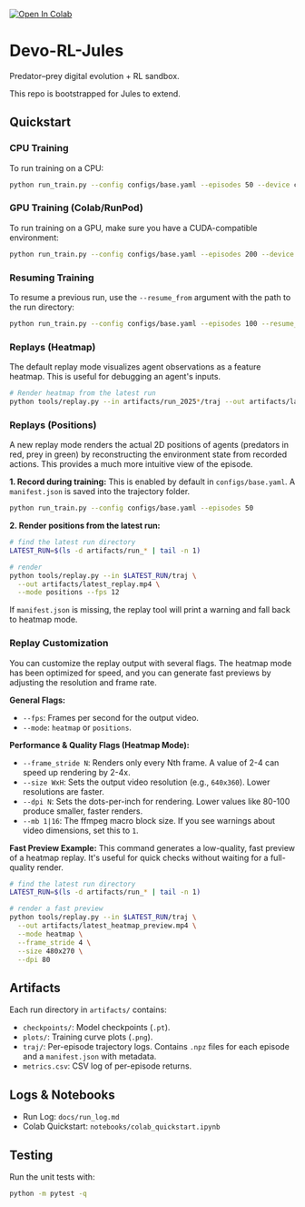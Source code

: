 [![Open In Colab](https://colab.research.google.com/assets/colab-badge.svg)](https://colab.research.google.com/github/Dasein93/devo-rl-jules/blob/main/notebooks/colab_quickstart.ipynb)

# Devo-RL-Jules

Predator–prey digital evolution + RL sandbox.

This repo is bootstrapped for Jules to extend.


## Quickstart

### CPU Training
To run training on a CPU:
```bash
python run_train.py --config configs/base.yaml --episodes 50 --device cpu
```

### GPU Training (Colab/RunPod)
To run training on a GPU, make sure you have a CUDA-compatible environment:
```bash
python run_train.py --config configs/base.yaml --episodes 200 --device cuda
```

### Resuming Training
To resume a previous run, use the `--resume_from` argument with the path to the run directory:
```bash
python run_train.py --config configs/base.yaml --episodes 100 --resume_from artifacts/run_YYYYMMDD_HHMM
```

### Replays (Heatmap)
The default replay mode visualizes agent observations as a feature heatmap. This is useful for debugging an agent's inputs.
```bash
# Render heatmap from the latest run
python tools/replay.py --in artifacts/run_2025*/traj --out artifacts/latest_heatmap.mp4 --mode heatmap
```

### Replays (Positions)
A new replay mode renders the actual 2D positions of agents (predators in red, prey in green) by reconstructing the environment state from recorded actions. This provides a much more intuitive view of the episode.

**1. Record during training:**
This is enabled by default in `configs/base.yaml`. A `manifest.json` is saved into the trajectory folder.
```bash
python run_train.py --config configs/base.yaml --episodes 50
```

**2. Render positions from the latest run:**
```bash
# find the latest run directory
LATEST_RUN=$(ls -d artifacts/run_* | tail -n 1)

# render
python tools/replay.py --in $LATEST_RUN/traj \
  --out artifacts/latest_replay.mp4 \
  --mode positions --fps 12
```

If `manifest.json` is missing, the replay tool will print a warning and fall back to heatmap mode.

### Replay Customization

You can customize the replay output with several flags. The heatmap mode has been optimized for speed, and you can generate fast previews by adjusting the resolution and frame rate.

**General Flags:**
- `--fps`: Frames per second for the output video.
- `--mode`: `heatmap` or `positions`.

**Performance & Quality Flags (Heatmap Mode):**
- `--frame_stride N`: Renders only every Nth frame. A value of 2-4 can speed up rendering by 2-4x.
- `--size WxH`: Sets the output video resolution (e.g., `640x360`). Lower resolutions are faster.
- `--dpi N`: Sets the dots-per-inch for rendering. Lower values like 80-100 produce smaller, faster renders.
- `--mb 1|16`: The ffmpeg macro block size. If you see warnings about video dimensions, set this to `1`.

**Fast Preview Example:**
This command generates a low-quality, fast preview of a heatmap replay. It's useful for quick checks without waiting for a full-quality render.
```bash
# find the latest run directory
LATEST_RUN=$(ls -d artifacts/run_* | tail -n 1)

# render a fast preview
python tools/replay.py --in $LATEST_RUN/traj \
  --out artifacts/latest_heatmap_preview.mp4 \
  --mode heatmap \
  --frame_stride 4 \
  --size 480x270 \
  --dpi 80
```

## Artifacts
Each run directory in `artifacts/` contains:
- `checkpoints/`: Model checkpoints (`.pt`).
- `plots/`: Training curve plots (`.png`).
- `traj/`: Per-episode trajectory logs. Contains `.npz` files for each episode and a `manifest.json` with metadata.
- `metrics.csv`: CSV log of per-episode returns.

## Logs & Notebooks
- Run Log: `docs/run_log.md`
- Colab Quickstart: `notebooks/colab_quickstart.ipynb`


## Testing
Run the unit tests with:
```bash
python -m pytest -q
```
